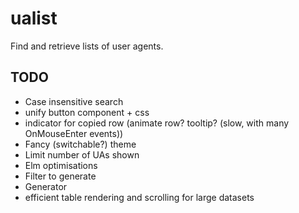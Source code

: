 # ualist
Find and retrieve lists of user agents.

## TODO

- Case insensitive search
- unify button component + css
- indicator for copied row (animate row? tooltip? (slow, with many OnMouseEnter events))
- Fancy (switchable?) theme
- Limit number of UAs shown
- Elm optimisations
- Filter to generate
- Generator
- efficient table rendering and scrolling for large datasets